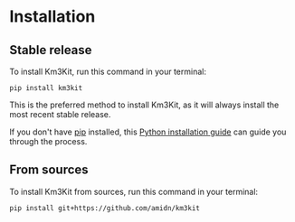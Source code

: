 # Installation

## Stable release

To install Km3Kit, run this command in your terminal:

```
pip install km3kit
```

This is the preferred method to install Km3Kit, as it will always install the most recent stable release.

If you don't have [pip](https://pip.pypa.io) installed, this [Python installation guide](http://docs.python-guide.org/en/latest/starting/installation/) can guide you through the process.

## From sources

To install Km3Kit from sources, run this command in your terminal:

```
pip install git+https://github.com/amidn/km3kit
```
